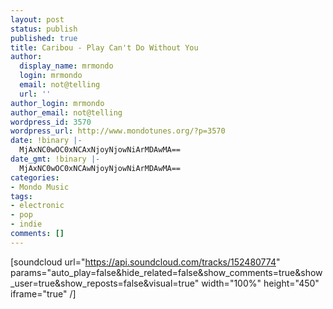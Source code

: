 ```yaml
---
layout: post
status: publish
published: true
title: Caribou - Play Can't Do Without You
author:
  display_name: mrmondo
  login: mrmondo
  email: not@telling
  url: ''
author_login: mrmondo
author_email: not@telling
wordpress_id: 3570
wordpress_url: http://www.mondotunes.org/?p=3570
date: !binary |-
  MjAxNC0wOC0xNCAxNjoyNjowNiArMDAwMA==
date_gmt: !binary |-
  MjAxNC0wOC0xNCAwNjoyNjowNiArMDAwMA==
categories:
- Mondo Music
tags:
- electronic
- pop
- indie
comments: []
---
```

[soundcloud url="https://api.soundcloud.com/tracks/152480774" params="auto_play=false&hide_related=false&show_comments=true&show_user=true&show_reposts=false&visual=true" width="100%" height="450" iframe="true" /]
